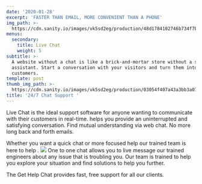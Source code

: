 ```yaml
---
date: '2020-01-28'
excerpt: 'FASTER THAN EMAIL, MORE CONVENIENT THAN A PHONE'
img_path: >-
  https://cdn.sanity.io/images/vk5sd2eg/production/48d1784102746b734f7b82152fd29285047ec504-800x600.gif
menus:
  secondary:
    title: Live Chat
    weight: 5
subtitle: >-
  A website without a chat is like a brick-and-mortar store without a shop
  assistant. Start a conversation with your visitors and turn them into happy
  customers.
template: post
thumb_img_path: >-
  https://cdn.sanity.io/images/vk5sd2eg/production/03054f407a43a3bb3a07a018090352361b08fd84-493x412.png
title: '24/7 Chat Support '
---
```

Live Chat is the ideal support software for anyone wanting to communicate with their customers in real-time. helps you provide an uninterrupted and satisfying conversation. Find mutual understanding via web chat. No more long back and forth emails.

Whether you want a quick chat or more focused help our trained team is here to help .
![](https://cdn.sanity.io/images/vk5sd2eg/production/1992d7dc09453bd6b45c6f9dd2cad44b57f5f0bc-830x621.gif)
One to one chat allows you to live message our trained engineers about any issue that is troubling you. Our team is trained to help you explore your situation and find solutions to help you further.


The Get Help Chat provides fast, free support for all our clients.

